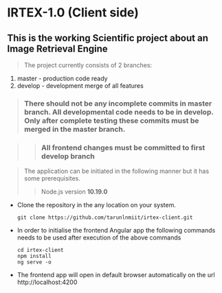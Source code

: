 # IRTEX-1.0 (Client side)

## This is the working Scientific project about an Image Retrieval Engine

> The project currently consists of 2 branches:
  1. master - production code ready
  2. develop - development merge of all features
  
> ### There should not be any incomplete commits in master branch. All developmental code needs to be in develop. Only after complete testing these commits must be merged in the master branch.

>> ### All frontend changes must be committed to first develop branch

> The application can be initiated in the following manner but it has some prerequisites.
  >> Node.js version **10.19.0**
    
  * Clone the repository in the any location on your system.
      
      `git clone https://github.com/tarunlnmiit/irtex-client.git`
  
  * In order to initialise the frontend Angular app the following commands needs to be used after execution of the above commands
      ```
      cd irtex-client
      npm install 
      ng serve -o
      ```
    
  * The frontend app will open in default browser automatically on the url http://localhost:4200

  
  
